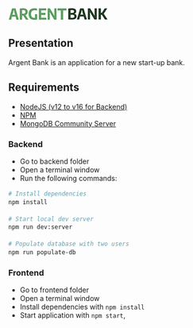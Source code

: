 ![logo](frontend/src/assets/logo_readme.png)

## Presentation

 Argent Bank is an application for a new start-up bank. 

## Requirements

* [NodeJS (v12 to v16 for Backend)](https://nodejs.org/en/)
* [NPM](https://www.npmjs.com/)
* [MongoDB Community Server](https://www.mongodb.com/try/download/community)


### Backend

* Go to backend folder
* Open a terminal window
* Run the following commands:

```bash
# Install dependencies
npm install

# Start local dev server
npm run dev:server

# Populate database with two users
npm run populate-db
```

### Frontend

* Go to frontend folder
* Open a terminal window
* Install dependencies with `npm install`
* Start application with `npm start`,


